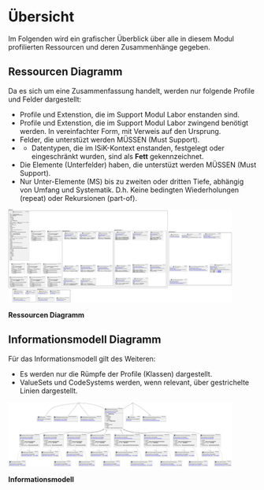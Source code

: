 # Übersicht
Im Folgenden wird ein grafischer Überblick über alle in diesem Modul profilierten Ressourcen und deren Zusammenhänge gegeben.

## Ressourcen Diagramm

Da es sich um eine Zusammenfassung handelt, werden nur folgende Profile und Felder dargestellt:
* Profile und Extenstion, die im Support Modul Labor enstanden sind.
* Profile und Extenstion, die im Support Modul Labor zwingend benötigt werden. In vereinfachter Form, mit Verweis auf den Ursprung.
* Felder, die unterstüzt werden MÜSSEN (Must Support).
* * Datentypen, die im ISiK-Kontext enstanden, festgelegt oder eingeschränkt wurden, sind als **Fett** gekennzeichnet.
* Die Elemente (Unterfelder) haben, die unterstüzt werden MÜSSEN (Must Support).
* Nur Unter-Elemente (MS) bis zu zweiten oder dritten Tiefe, abhängig von Umfang und Systematik. D.h. Keine bedingten Wiederholungen (repeat) oder Rekursionen (part-of).


<img src="https://raw.githubusercontent.com/gematik/spec-ISiK-Labor/main-stufe-4/Material/images/diagrams/resourcediagram.svg" alt="Ressourcen Diagramm" width="90%"/>

**Ressourcen Diagramm**


## Informationsmodell Diagramm

Für das Informationsmodell gilt des Weiteren:
* Es werden nur die Rümpfe der Profile (Klassen) dargestellt.
* ValueSets und CodeSystems werden, wenn relevant, über gestrichelte Linien dargestellt.

<img src="https://raw.githubusercontent.com/gematik/spec-ISiK-Labor/main-stufe-4/Material/images/diagrams/infomodel.svg" alt="Informationsmodell" width="90%"/>

**Informationsmodell**